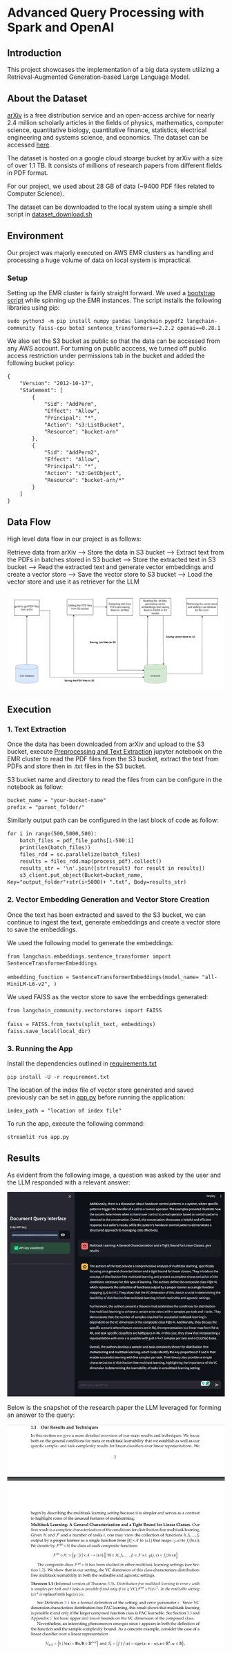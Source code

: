 # Advanced Query Processing with Spark and OpenAI

## Introduction
This project showcases the implementation of a big data system utilizing a Retrieval-Augmented Generation-based Large Language Model.

## About the Dataset

[arXiv](https://arxiv.org/) is a free distribution service and an open-access archive for nearly 2.4 million scholarly articles in the fields of physics, mathematics, computer science, quantitative biology, quantitative finance, statistics, electrical engineering and systems science, and economics. The dataset can be accessed [here](https://www.kaggle.com/datasets/Cornell-University/arxiv/data).

The dataset is hosted on a google cloud stoarge bucket by arXiv with a size of over 1.1 TB. It consists of millions of research papers from different fields in PDF format.

For our project, we used about 28 GB of data (~9400 PDF files related to Computer Science).

The dataset can be downloaded to the local system using a simple shell script in [dataset_download.sh](https://github.com/nishant1695/Advanced-Query-Processing-with-Spark-and-OpenAI/blob/main/dataset_download.sh)


## Environment
Our project was majorly executed on AWS EMR clusters as handling and processing a huge volume of data on local system is impractical.

### Setup
Setting up the EMR cluster is fairly straight forward. We used a [bootstrap script](https://github.com/nishant1695/Advanced-Query-Processing-with-Spark-and-OpenAI/blob/main/install_libraries_rag.sh) while spinning up the EMR instances. The script installs the following libraries using pip:

```
sudo python3 -m pip install numpy pandas langchain pypdf2 langchain-community faiss-cpu boto3 sentence_transformers==2.2.2 openai==0.28.1
```

We also set the S3 bucket as public so that the data can be accessed from any AWS account. For turning on public acccess, we turned off public access restriction under permissions tab in the bucket and added the following bucket policy:

```
{
    "Version": "2012-10-17",
    "Statement": [
        {
            "Sid": "AddPerm",
            "Effect": "Allow",
            "Principal": "*",
            "Action": "s3:ListBucket",
            "Resource": "bucket-arn"
        },
        {
            "Sid": "AddPerm2",
            "Effect": "Allow",
            "Principal": "*",
            "Action": "s3:GetObject",
            "Resource": "bucket-arn/*"
        }
    ]
}
```

## Data Flow

High level data flow in our project is as follows:

Retrieve data from arXiv --> Store the data in S3 bucket --> Extract text from the PDFs in batches stored in S3 bucket --> Store the extracted text in S3 bucket --> Read the extracted text and generate vector embeddings and create a vector store --> Save the vector store to S3 bucket --> Load the vector store and use it as retriever for the LLM

![Data Flow Diagram](https://github.com/nishant1695/Advanced-Query-Processing-with-Spark-and-OpenAI/blob/main/images/Data%20Flow.jpg)


## Execution

### 1. Text Extraction

Once the data has been downloaded from arXiv and upload to the S3 bucket, execute [Preprocessing and Text Extraction](https://github.com/nishant1695/Advanced-Query-Processing-with-Spark-and-OpenAI/blob/main/Preprocessing%20and%20Text%20Extraction.ipynb) jupyter notebook on the EMR cluster to read the PDF files from the S3 bucket, extract the text from PDFs and store then in .txt files in the S3 bucket.

S3 bucket name and directory to read the files from can be configure in the notebook as follow:

```
bucket_name = "your-bucket-name"
prefix = "parent_folder/"
```
Similarly output path can be configured in the last block of code as follow:

```
for i in range(500,5000,500):
    batch_files = pdf_file_paths[i-500:i]
    print(len(batch_files))
    files_rdd = sc.parallelize(batch_files)
    results = files_rdd.map(process_pdf).collect()
    results_str = '\n'.join([str(result) for result in results])
    s3_client.put_object(Bucket=bucket_name, Key="output_folder"+str(i+5000)+ ".txt", Body=results_str)
```


### 2. Vector Embedding Generation and Vector Store Creation

Once the text has been extracted and saved to the S3 bucket, we can continue to ingest the text, generate embeddings and create a vector store to save the embeddings.

We used the following model to generate the embeddings:

```
from langchain.embeddings.sentence_transformer import SentenceTransformerEmbeddings

embedding_function = SentenceTransformerEmbeddings(model_name= "all-MiniLM-L6-v2", )
```

We used FAISS as the vector store to save the embeddings generated:

```
from langchain_community.vectorstores import FAISS

faiss = FAISS.from_texts(split_text, embeddings)
faiss.save_local(local_dir)
```

### 3. Running the App

Install the dependencies outlined in [requirements.txt](https://github.com/nishant1695/Advanced-Query-Processing-with-Spark-and-OpenAI/blob/main/requirement.txt)

```
pip install -U -r requirement.txt
```

The location of the index file of vector store generated and saved previously can be set in [app.py](https://github.com/nishant1695/Advanced-Query-Processing-with-Spark-and-OpenAI/blob/main/app.py) before running the application:

```
index_path = "location of index file"
```

To run the app, execute the following command:

```
streamlit run app.py
```

## Results

As evident from the following image, a question was asked by the user and the LLM responded with a relevant answer:

![Demo](https://github.com/nishant1695/Advanced-Query-Processing-with-Spark-and-OpenAI/blob/main/images/Demo.jpg)

Below is the snapshot of the research paper the LLM leveraged for forming an answer to the query:

![Demo Source](https://github.com/nishant1695/Advanced-Query-Processing-with-Spark-and-OpenAI/blob/main/images/Demo%20Source.jpg)
